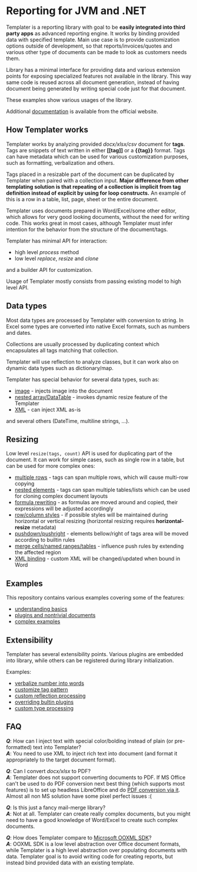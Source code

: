 [documentation]: http://templater.info/

# Reporting for JVM and .NET

Templater is a reporting library with goal to be **easily integrated into third party apps** as advanced reporting engine.
It works by binding provided data with specified template.
Main use case is to provide customization options outside of development, so that reports/invoices/quotes and various other type of documents can be made to look as customers needs them.

Library has a minimal interface for providing data and various extension points for exposing specialized features not available in the library.
This way same code is reused across all document generation, instead of having document being generated by writing special code just for that document.

These examples show various usages of the library.

Additional [documentation] is available from the official website.

## How Templater works

Templater works by analyzing provided *docx/xlsx/csv* document for **tags**. 
Tags are snippets of text written in either **[[tag]]** or a **{{tag}}** format. 
Tags can have metadata which can be used for various customization purposes, such as formatting, verbalization and others.

Tags placed in a resizable part of the document can be duplicated by Templater when paired with a collection input.
**Major difference from other templating solution is that repeating of a collection is implicit from tag definition instead of explicit by using for loop constructs.** 
An example of this is a row in a table, list, page, sheet or the entire document.

Templater uses documents prepared in Word/Excel/some other editor, which allows for very good looking documents, without the need for writing code. 
This works great in most cases, although Templater must infer intention for the behavior from the structure of the document/tags.

Templater has minimal API for interaction:

 * high level *process* method
 * low level *replace*, *resize* and *clone*

and a builder API for customization.

Usage of Templater mostly consists from passing existing model to high level API.

## Data types

Most data types are processed by Templater with conversion to string. 
In Excel some types are converted into native Excel formats, such as numbers and dates.

Collections are usually processed by duplicating context which encapsulates all tags matching that collection.

Templater will use reflection to analyze classes, but it can work also on dynamic data types such as dictionary/map. 

Templater has special behavior for several data types, such as:

 * [image](Beginner/ImageExample) - injects image into the document
 * [nested array/DataTable](Beginner/DynamicResize) - invokes dynamic resize feature of the Templater 
 * [XML](Intermediate/DocxImport) - can inject XML as-is

and several others (DateTime, multiline strings, ...).

## Resizing

Low level `resize(tags, count)` API is used for duplicating part of the document. 
It can work for simple cases, such as single row in a table, but can be used for more complex ones:

 * [multiple rows](Intermediate/SharedCollection) - tags can span multiple rows, which will cause multi-row copying
 * [nested elements](Intermediate/ListsAndTables) - tags can span multiple tables/lists which can be used for cloning complex document layouts
 * [formula rewriting](Intermediate/Formulas) - as formulas are moved around and copied, their expressions will be adjusted accordingly
 * [row/column styles](Intermediate/WordTables) - if possible styles will be maintained during horizontal or vertical resizing (horizontal resizing requires **horizontal-resize** metadata)
 * [pushdown/pushright](Beginner/PushDownExample) - elements bellow/right of tags area will be moved according to builtin rules
 * [merge cells/named ranges/tables](Beginner/NamedRange) - influence push rules by extending the affected region
 * [XML binding](Advanced/XmlBinding) - custom XML will be changed/updated when bound in Word

## Examples

This repository contains various examples covering some of the features:

 * [understanding basics](Beginner/README.md)
 * [plugins and nontrivial documents](Intermediate/README.md)
 * [complex examples](Advanced/README.md)

## Extensibility

Templater has several extensibility points. 
Various plugins are embedded into library, while others can be registered during library initialization.

Examples:

 * [verbalize number into words](Intermediate/CollapseRegion)
 * [customize tag pattern](Intermediate/QuestionnairePlugin)
 * [custom reflection processing](Intermediate/AlternativeProperty)
 * [overriding bultin plugins](Intermediate/BoolOverride)
 * [custom type processing](Intermediate/QuestionnairePlugin)

## FAQ

 ***Q***: How can I inject text with special color/bolding instead of plain (or pre-formatted) text into Templater?  
 ***A***: You need to use XML to inject rich text into document (and format it appropriately to the target document format).

 ***Q***: Can I convert *docx/xlsx* to PDF?  
 ***A***: Templater does not support converting documents to PDF. If MS Office can't be used to do PDF conversion next best thing (which supports most features) is to set up headless LibreOffice and do [PDF conversion via it](Advanced/TemplaterServer/src/main/java/hr/ngs/templater/TemplaterServer.java#L178). Almost all non MS solution have some pixel perfect issues :(

 ***Q***: Is this just a fancy mail-merge library?  
 ***A***: Not at all. Templater can create really complex documents, but you might need to have a good knowledge of Word/Excel to create such complex documents.

 ***Q***: How does Templater compare to [Microsoft OOXML SDK](https://docs.microsoft.com/en-us/office/open-xml/open-xml-sdk)?  
 ***A***: OOXML SDK is a low level abstraction over Office document formats, while Templater is a high level abstraction over populating documents with data. Templater goal is to avoid writing code for creating reports, but instead bind provided data with an existing template. 
